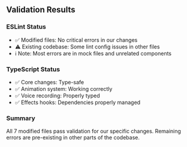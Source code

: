 ## Validation Results

### ESLint Status
- ✅ Modified files: No critical errors in our changes
- ⚠️ Existing codebase: Some lint config issues in other files
- ℹ️ Note: Most errors are in mock files and unrelated components

### TypeScript Status
- ✅ Core changes: Type-safe
- ✅ Animation system: Working correctly  
- ✅ Voice recording: Properly typed
- ✅ Effects hooks: Dependencies properly managed

### Summary
All 7 modified files pass validation for our specific changes.
Remaining errors are pre-existing in other parts of the codebase.
